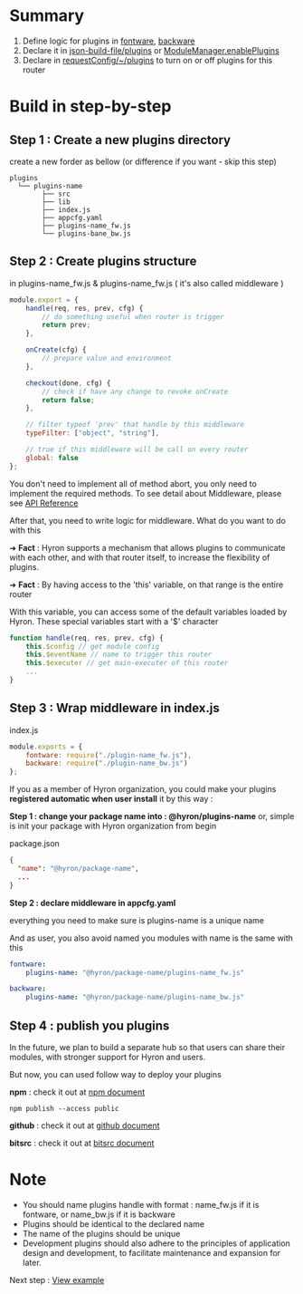 # Summary
1. Define logic for plugins in [fontware](../api-reference/PluginsMeta.md#var-fontware), [backware](../api-reference/PluginsMeta.md#var-backware)
2. Declare it in [json-build-file/plugins](../buildIn-features/appLoader.core.md) or [ModuleManager.enablePlugins](../api-reference/ModuleManager.md#function-enableplugins-2-override)
3. Declare in [requestConfig/~/plugins](../api-reference/HyronService.md#function-requestConfig) to turn on or off plugins for this router

# Build in step-by-step

## Step 1 : Create a new plugins directory

create a new forder as bellow (or difference if you want - skip this step)

```
plugins
  └── plugins-name
        ├── src
        ├── lib
        ├── index.js
        ├── appcfg.yaml
        ├── plugins-name_fw.js
        └── plugins-bane_bw.js
```

## Step 2 : Create plugins structure

in plugins-name_fw.js & plugins-name_fw.js ( it's also called middleware )

```js
module.export = {
    handle(req, res, prev, cfg) {
        // do something useful when router is trigger
        return prev;
    },

    onCreate(cfg) {
        // prepare value and environment
    },

    checkout(done, cfg) {
        // check if have any change to revoke onCreate
        return false;
    },

    // filter typeof 'prev' that handle by this middleware
    typeFilter: ["object", "string"],

    // true if this middleware will be call on every router
    global: false
};
```

You don't need to implement all of method abort, you only need to implement the required methods. To see detail about Middleware, please see [API Reference](api-reference/PluginsMeta.md)

After that, you need to write logic for middleware. What do you want to do with this

➜ **Fact** : Hyron supports a mechanism that allows plugins to communicate with each other, and with that router itself, to increase the flexibility of plugins.

➜ **Fact** : By having access to the 'this' variable, on that range is the entire router

With this variable, you can access some of the default variables loaded by Hyron. These special variables start with a '\$' character

```js
function handle(req, res, prev, cfg) {
    this.$config // get module config
    this.$eventName // name to trigger this router
    this.$executer // get main-executer of this router
    ...
}
```

## Step 3 : Wrap middleware in index.js

index.js

```js
module.exports = {
    fontware: require("./plugin-name_fw.js"),
    backware: require("./plugin-name_bw.js")
};
```

If you as a member of Hyron organization, you could make your plugins **registered automatic when user install** it by this way :

**Step 1 : change your package name into : @hyron/plugins-name**
or, simple is init your package with Hyron organization from begin

package.json

```json
{
  "name": "@hyron/package-name",
  ...
}
```

**Step 2 : declare middleware in appcfg.yaml**

everything you need to make sure is plugins-name is a unique name

And as user, you also avoid named you modules with name is the same with this

```yaml
fontware:
    plugins-name: "@hyron/package-name/plugins-name_fw.js"

backware:
    plugins-name: "@hyron/package-name/plugins-name_bw.js"
```

## Step 4 : publish you plugins

In the future, we plan to build a separate hub so that users can share their modules, with stronger support for Hyron and users.

But now, you can used follow way to deploy your plugins

**npm** : check it out at [npm document](https://docs.npmjs.com/cli/publish)

```
npm publish --access public
```

**github** : check it out at [github document](https://help.github.com/articles/adding-an-existing-project-to-github-using-the-command-line/)

**bitsrc** : check it out at [bitsrc document](https://docs.bitsrc.io/docs/quick-start.html)

# Note

-   You should name plugins handle with format : name_fw.js if it is fontware, or name_bw.js if it is backware
-   Plugins should be identical to the declared name
-   The name of the plugins should be unique
-   Development plugins should also adhere to the principles of application design and development, to facilitate maintenance and expansion for later.

Next step : [View example](example.md)
